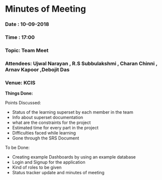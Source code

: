 # Minutes of Meeting

### Date : 10-09-2018
### Time : 17:00 
### Topic: Team Meet
### Attendees: Ujwal Narayan , R.S Subbulakshmi , Charan Chinni , Arnav Kapoor ,Debojit Das
### Venue: KCIS

**Things Done:**

Points Discussed:
- Status of the learning superset by each member in the team
- Info about superset documentation
- what are the constraints for the project
- Estimated time for every part in the project
- Difficulties faced while learning
- Gone through the SRS Document

To be Done:
- Creating example Dashboards by using an example database 
- Login and Signup for the application
- Kind of roles to be given
- Status tracker update and minutes of meeting


